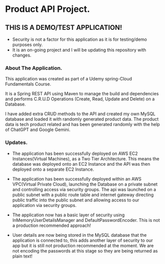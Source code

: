 # Product API Project.

## THIS IS A DEMO/TEST APPLICATION! 
- Security is not a factor for this application as it is for testing/demo purposes only.
- It is an on-going project and I will be updating this repository with changes.

### About The Application. 

This application was created as part of a Udemy spring-Cloud Fundamentals Course.

It is a Spring REST API using Maven to manage the build and dependencies and performs C.R.U.D Operations (Create, Read, Update and Delete) on a Database. 

I have added extra CRUD methods to the API and created my own MySQL database and loaded it with randomly generated product data. The product data is tech product related and has been generated randomly with the help of ChatGPT and Google Gemini.


### Updates. 
- The application has been successfully deployed on AWS EC2 Instances(Virtual Machines), as a Two Tier Architecture. This means the database was deployed onto an EC2 Instance and the API was then deployed onto a separate EC2 Instance.

- The application has been successfully deployed within an AWS VPC(Virtual Private Cloud), launching the Database on a private subnet and controlling access via security groups. The api was launched on a public subnet with a public route table and internet gateway directing public traffic into the public subnet and allowing access to our application via security groups. 

- The application now has a basic layer of security using InMemoryUserDetailsManager and DefaultPasswordEncoder. This is not a production recommended approach!

- User details are now being stored in the MySQL database that the application is connected to, this adds another layer of security to our app but it is still not production recommended at the moment. We are not encoding the passwords at this stage so they are being returned as plain text!